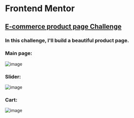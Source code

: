 # Frontend Mentor
## [E-commerce product page Challenge](https://www.frontendmentor.io/challenges/ecommerce-product-page-UPsZ9MJp6)
### In this challenge, I'll build a beautiful product page.

### Main page:
![image](https://user-images.githubusercontent.com/85111590/204131194-520683eb-ca99-4c07-8866-b07f72440116.png)

### Slider:
![image](https://user-images.githubusercontent.com/85111590/204131434-e9bd30c7-4f38-41b6-96b1-a3aadf09d42e.png)

### Cart:
![image](https://user-images.githubusercontent.com/85111590/204131492-d50e7bdd-d60a-4ef1-8562-0a22088e44ae.png)
